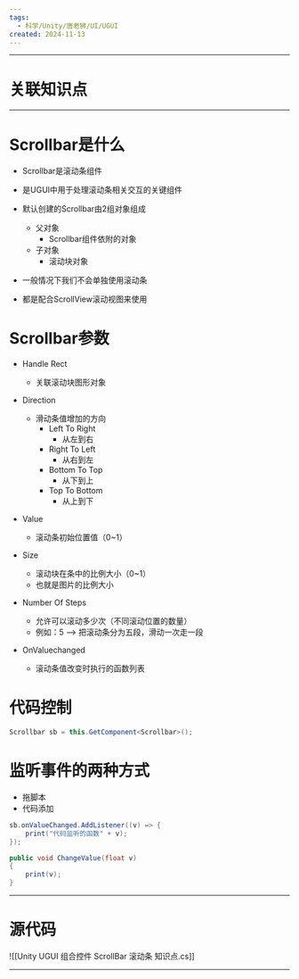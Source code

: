 ```yaml
---
tags:
  - 科学/Unity/唐老狮/UI/UGUI
created: 2024-11-13
---
```


---
# 关联知识点



---
# Scrollbar是什么

- Scrollbar是滚动条组件  
- 是UGUI中用于处理滚动条相关交互的关键组件  
  
- 默认创建的Scrollbar由2组对象组成  
	- 父对象
		- Scrollbar组件依附的对象  
	- 子对象
		- 滚动块对象  
		  
- 一般情况下我们不会单独使用滚动条
- 都是配合ScrollView滚动视图来使用
# Scrollbar参数

- Handle Rect
	- 关联滚动块图形对象

- Direction
	- 滑动条值增加的方向
		- Left To Right
			- 从左到右
		- Right To Left
			- 从右到左
		- Bottom To Top
			- 从下到上
		- Top To Bottom
			- 从上到下

- Value
	- 滚动条初始位置值（0~1）
- Size
	- 滚动块在条中的比例大小（0~1）
	- 也就是图片的比例大小

- Number Of Steps
	- 允许可以滚动多少次（不同滚动位置的数量）
	- 例如：5 ——> 把滚动条分为五段，滑动一次走一段

- OnValuechanged
	- 滚动条值改变时执行的函数列表

# 代码控制

```C#
Scrollbar sb = this.GetComponent<Scrollbar>();
```
# 监听事件的两种方式

- 拖脚本
- 代码添加

```C#
sb.onValueChanged.AddListener((v) => {  
    print("代码监听的函数" + v);  
});

public void ChangeValue(float v)  
{  
    print(v);  
}
```

---
# 源代码

![[Unity UGUI 组合控件 ScrollBar 滚动条 知识点.cs]]

---